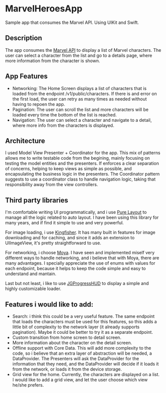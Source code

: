 # MarvelHeroesApp
Sample app that consumes the Marvel API. Using UIKit and Swift.

## Description
The app consumes the [Marvel API](https://developer.marvel.com/docs#!/public/getComicsCollection_get_6) to display a list of Marvel characters. The user can select a character from the list and go to a details page, where more information from the character is shown.

## App Features
* Networking: The Home Screen displays a list of characters that is loaded from the endpoint /v1/public/characters. If there is and error on the first load, the user can retry as many times as needed without having to repoen the app.
* Pagination: The user can scroll the list and more characters will be loaded every time the bottom of the list is reached.
* Navigation: The user can select a character and navigate to a detail, where more info from the characters is displayed.

## Architecture
I used Model View Presenter + Coordinator for the app. This mix of patterns allows me to write testable code from the begining, mainly focusing on testing the model entities and the presenters. If enforces a clear separation of concerns, helping to keep views as simple as possible, and encapsulating the business logic in the presenters. The Coordinator pattern suggests to use a coordinator class to handle navigation logic, taking that responsibility away from the view controllers.

## Third party libraries
I'm comfortable writing UI programmatically, and i use [Pure Layout](https://github.com/PureLayout/PureLayout) to manage all the logic related to auto layout. I have been using this library for many years, and if find it simple to use and very powerful.

For image loading, i use [Kingfisher](https://github.com/onevcat/Kingfisher). It has many built in features for image downloading and for caching, and since it adds an extension to UIImageView, it's pretty straightforward to use.

For networking, i choose [Moya](https://github.com/Moya/Moya). I have seen and implemented miself very different ways to handle networking, and i believe that with Moya, there are many advantages. I specially appreciate the use of enums with values for each endpoint, because it helps to keep the code simple and easy to understand and mantain.

Last but not least, i like to use [JGProgressHUD](https://github.com/JonasGessner/JGProgressHUD) to display a simple and highly customizable loader.

## Features i would like to add:
* Search: i think this could be a very useful feature. The same endpoint that loads the characters must be used for this features, so this adds a little bit of complexity to the network layer (it already supports pagination). Maybe it could be better to try it as a separate endpoint.
* Custom transition from home screen to detail screen.
* More information about the character on the detail screen.
* Offline support with Core Data. This will add more complexity to the code, so i believe that an extra layer of abstraction will be needed, a DataProvider. The Presenters will ask the DataProvider for the information that they need, and the DataProvider will decide if it loads it from the network, or loads it from the device storage.
* Grid view for the home. Currently, the characters are displayed on a list. I would like to add a grid view, and let the user choose which view he/she prefers.




